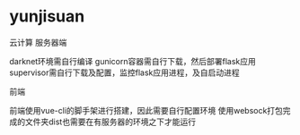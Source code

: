# yunjisuan
云计算
服务器端

darknet环境需自行编译
gunicorn容器需自行下载，然后部署flask应用
supervisor需自行下载及配置，监控flask应用进程，及自启动进程

前端

前端使用vue-cli的脚手架进行搭建，因此需要自行配置环境
使用websock打包完成的文件夹dist也需要在有服务器的环境之下才能运行
